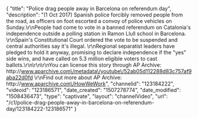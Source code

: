 {
    "title": "Police drag people away in Barcelona on referendum day",
    "description": "(1 Oct 2017) Spanish police forcibly removed people from the road, as officers on foot escorted a convoy of police vehicles on Sunday.\r\nPeople had come to vote in a banned referendum on Catalonia's independence outside a polling station in Ramon Llull school in Barcelona. \r\nSpain's Constitutional Court ordered the vote to be suspended and central authorities say it's illegal. \r\nRegional separatist leaders have pledged to hold it anyway, promising to declare independence if the \"yes\" side wins, and have called on 5.3 million eligible voters to cast ballots.\r\n\r\n\r\nYou can license this story through AP Archive: http:\/\/www.aparchive.com\/metadata\/youtube\/52ab05d112288d83c757af9aba22d0fd \r\nFind out more about AP Archive: http:\/\/www.aparchive.com\/HowWeWork",
    "channelid": "123184222",
    "videoid": "123186571",
    "date_created": "1507278774",
    "date_modified": "1508436473",
    "type": "captivate",
    "layout": "channelVideo",
    "url": "\/c1\/police-drag-people-away-in-barcelona-on-referendum-day\/123184222-123186571"
}